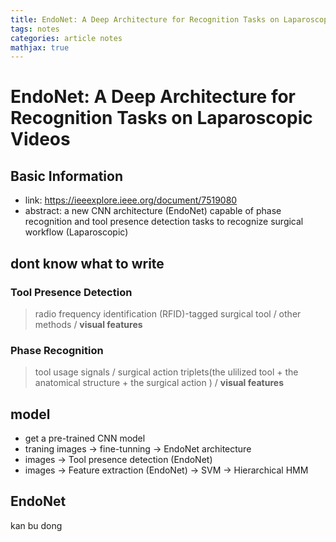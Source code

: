 ```yaml
---
title: EndoNet: A Deep Architecture for Recognition Tasks on Laparoscopic Videos
tags: notes
categories: article notes
mathjax: true
---
```


# EndoNet: A Deep Architecture for Recognition Tasks on Laparoscopic Videos
## Basic Information
* link: https://ieeexplore.ieee.org/document/7519080
* abstract: a new CNN architecture (EndoNet) capable of phase recognition and tool presence detection tasks to recognize surgical workflow (Laparoscopic)

## dont know what to write
### Tool Presence Detection 
> radio frequency identification (RFID)-tagged surgical tool / other methods / **visual features**

### Phase Recognition
> tool usage signals / surgical action triplets(the ulilized tool + the anatomical structure + the surgical action ) / **visual features**

## model
* get a pre-trained CNN model
* traning images -> fine-tunning -> EndoNet architecture
* images -> Tool presence detection (EndoNet)
* images -> Feature extraction (EndoNet) -> SVM -> Hierarchical HMM

## EndoNet
kan bu dong 